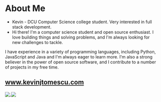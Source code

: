 # About Me
* Kevin - DCU Computer Science college student. Very interested in full stack development.
* Hi there! I'm a computer science student and open source enthusiast. I love building things and solving problems, and I'm always looking for new challenges to tackle.

I have experience in a variety of programming languages, including Python, JavaScript and Java and I'm always eager to learn more. I'm also a strong believer in the power of open source software, and I contribute to a number of projects in my free time.
## www.kevinjtomescu.com
<a href="https://github.com/anuraghazra/github-readme-stats">
  <img align="center" src="https://github-readme-stats.vercel.app/api?username=kmanjt&count_private=true&show_icons=true&theme=dracula)" />
</a>
<a href="https://git.io/streak-stats">
  <img align="center" src="http://github-readme-streak-stats.herokuapp.com?user=kmanjt&theme=default)" />
</a>
